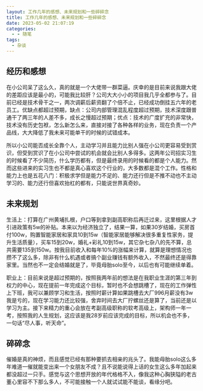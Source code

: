 ```yaml
---
layout: 工作几年的感想、未来规划和一些碎碎念
title: 工作几年的感想、未来规划和一些碎碎念
date: 2023-05-02 21:07:19
categories:
  - - 随笔
tags: 
  - 杂谈
---
```


## 经历和感想

在小公司呆了这么久，真的就是一个大佬带一群菜逼。庆幸的是目前来说我跟大佬的差距应该是最小的，可能我比较肝？公司大大小小的项目我几乎全都参与了。目前已经是技术骨干之一，两次调薪后薪资翻了个倍不止，已经成功倒挂五六年的老员工。优缺点都超过预期，缺点：公司内部管理混乱程度超过预期，技术深度跟普通干了两三年的人差不多，成长之慢超过预期；优点：技术的广度扩充的非常快，技术没有历史包袱，怎么新怎么来，直接对接了各种各样的业务，现在负责一个产品线，大大降低了我未来可能单干的时候的试错成本。

所以小公司能否成长全靠个人，主动学习并且能力比别人强在小公司更容易受到赏识，但受到赏识了在小公司中尝试的机会就会比别人多得多。这两年公司招实习生的时候看了不少简历，什么学历都有，但是最终录用的时候看的都是个人能力。然而这些进来的实习生也不都是真心喜欢这个行业的，大多数都是混个工作。性格和能力上也是五花八门：积极求学但是能力不足的、能力还行但是不推不动也不主动学习的、能力还行但喜欢抬杠的都有，只能说世界真奇妙。

## 未来规划

生活上：打算在广州黄埔扎根，户口等到拿到副高职称后再迁过来，这里根据人才引进政策有5w的补贴。本来以为经济独立了，结果一算，如果30岁结婚，买房首付100w，购置智能家居和家具10到15w（智能家居能够解决很多重复性家务，提升生活质量），买车15到20w，婚礼+彩礼10到15w，其它杂七杂八的先不算，总共需要135到150w。按我目前收入和每年10%的涨幅来计算，就算是理想情况也攒不了这么多，除非有什么机遇或者搞个副业赚钱有额外收入，不然最终还是得靠家里。当然也不一定会结婚就是了，毕竟母胎solo至今，以后也有可能继续单着。

职业上：目前来说是超过预期的，按照我两年前的想法是在我职业生涯的第三年到权力的中心，现在提前一年完成这个目标，暂时也不会想跳槽了，现在的工作弹性上下班，我可以兼顾学习和生活，按照时薪计算如果跳槽去大厂996月薪没有3w我是亏的，现在学习能力还比较强，舍弃时间去大厂拧螺丝还是算了，当前还是以学习为主。接下来精力的重心会放在考副高级职称的软考高级上，架构师一年一考，按照我的人生规划，这应该是我28岁前应该完成的目标，所以机会也不多，一句话“尽人事，听天命”。

## 碎碎念

催婚是真的神烦，而且感觉已经有那种要抓去相亲的兆头了。我能母胎solo这么多年难道一催就能变出来一个女朋友不成？且不说能说得上话的女生这么多年加起来都没超过一只手。感觉与这个思想开放的年代格格不入，像我这种心胸狭隘的老古董心里容不下那么多人，不可能接触一个人就试试能不能谈，看缘分吧。